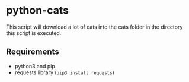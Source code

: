 # python-cats
This script will download a lot of cats into the cats folder in the directory this script is executed.

## Requirements

- python3 and pip
- requests library (`pip3 install requests`)
